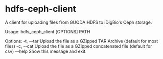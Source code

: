 # hdfs-ceph-client

A client for uploading files from GUODA HDFS to iDigBio's Ceph storage.

Usage: hdfs_ceph_client [OPTIONS] PATH

Options:
  -t, --tar  Upload the file as a GZipped TAR Archive (default for most files)
  -c, --cat  Upload the file as a GZipped concatenated file (default for csv)
  --help     Show this message and exit.
